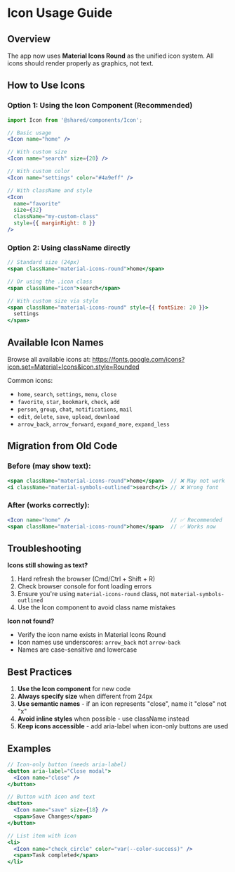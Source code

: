 # Icon Usage Guide

## Overview

The app now uses **Material Icons Round** as the unified icon system. All icons should render properly as graphics, not text.

## How to Use Icons

### Option 1: Using the Icon Component (Recommended)

```jsx
import Icon from '@shared/components/Icon';

// Basic usage
<Icon name="home" />

// With custom size
<Icon name="search" size={20} />

// With custom color
<Icon name="settings" color="#4a9eff" />

// With className and style
<Icon
  name="favorite"
  size={32}
  className="my-custom-class"
  style={{ marginRight: 8 }}
/>
```

### Option 2: Using className directly

```jsx
// Standard size (24px)
<span className="material-icons-round">home</span>

// Or using the .icon class
<span className="icon">search</span>

// With custom size via style
<span className="material-icons-round" style={{ fontSize: 20 }}>
  settings
</span>
```

## Available Icon Names

Browse all available icons at:
https://fonts.google.com/icons?icon.set=Material+Icons&icon.style=Rounded

Common icons:
- `home`, `search`, `settings`, `menu`, `close`
- `favorite`, `star`, `bookmark`, `check`, `add`
- `person`, `group`, `chat`, `notifications`, `mail`
- `edit`, `delete`, `save`, `upload`, `download`
- `arrow_back`, `arrow_forward`, `expand_more`, `expand_less`

## Migration from Old Code

### Before (may show text):
```jsx
<span className="material-icons-round">home</span>  // ❌ May not work
<i className="material-symbols-outlined">search</i> // ❌ Wrong font
```

### After (works correctly):
```jsx
<Icon name="home" />                                // ✅ Recommended
<span className="material-icons-round">home</span>  // ✅ Works now
```

## Troubleshooting

**Icons still showing as text?**
1. Hard refresh the browser (Cmd/Ctrl + Shift + R)
2. Check browser console for font loading errors
3. Ensure you're using `material-icons-round` class, not `material-symbols-outlined`
4. Use the Icon component to avoid class name mistakes

**Icon not found?**
- Verify the icon name exists in Material Icons Round
- Icon names use underscores: `arrow_back` not `arrow-back`
- Names are case-sensitive and lowercase

## Best Practices

1. **Use the Icon component** for new code
2. **Always specify size** when different from 24px
3. **Use semantic names** - if an icon represents "close", name it "close" not "x"
4. **Avoid inline styles** when possible - use className instead
5. **Keep icons accessible** - add aria-label when icon-only buttons are used

## Examples

```jsx
// Icon-only button (needs aria-label)
<button aria-label="Close modal">
  <Icon name="close" />
</button>

// Button with icon and text
<button>
  <Icon name="save" size={18} />
  <span>Save Changes</span>
</button>

// List item with icon
<li>
  <Icon name="check_circle" color="var(--color-success)" />
  <span>Task completed</span>
</li>
```
